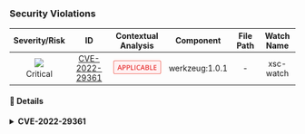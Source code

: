 ### Security Violations

<div align="center">

| Severity/Risk | ID  | Contextual Analysis | Component | File Path | Watch Name|
| :---: | :---: | :---: | :---: | :---: | :---: | 
| ![](https://raw.githubusercontent.com/jfrog/frogbot/master/resources/v2/applicableCriticalSeverity.png)<br>Critical | <a href="#violation1">CVE-2022-29361</a> | ![](https://raw.githubusercontent.com/jfrog/jfrog-ide-webview/main/src/assets/icons/applicable.svg) | werkzeug:1.0.1 | - | xsc-watch |
</div>

#### 🔖 Details

<details id="violation1">
<summary><b>CVE-2022-29361</b></summary>

|  |  |
| :--- | :--- |
__Violation Severity:__| ![](https://raw.githubusercontent.com/jfrog/jfrog-ide-webview/main/src/assets/icons/severity/critical.svg) Critical
__Policies:__| xsc-policy-1
__Watch name:__| xsc-watch
__JFrog Research Severity:__| ![](https://raw.githubusercontent.com/jfrog/jfrog-ide-webview/main/src/assets/icons/severity/critical.svg) Critical
__Contextual Analysis:__| ![](https://raw.githubusercontent.com/jfrog/jfrog-ide-webview/main/src/assets/icons/applicable.svg)
__Direct Dependency:__| flask:1.1.2
__Impacted Dependency:__| werkzeug:1.0.1
__Fix Versions:__| 5.3.1, 1.22.5
__CVSS V3:__| 9.8

